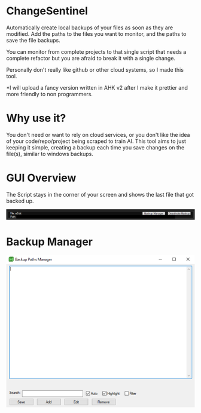 # ChangeSentinel

Automatically create local backups of your files as soon as they are modified.
Add the paths to the files you want to monitor, and the paths to save the file backups.

You can monitor from complete projects to that single script that needs a complete refactor but you are afraid to break it with a single change.

Personally don't really like github or other cloud systems, so I made this tool.

*I will upload a fancy version written in AHK v2 after I make it prettier and more friendly to non programmers.

# Why use it?

You don't need or want to rely on cloud services, or you don't like the idea of your code/repo/project being scraped to train AI.
This tool aims to just keeping it simple, creating a backup each time you save changes on the file(s), similar to windows backups.

# GUI Overview

The Script stays in the corner of your screen and shows the last file that got backed up.

![](https://github.com/CrisDxyz/ChangeSentinel/blob/main/img/gui%20overview%20beta%20change%20sentinel.png)

# Backup Manager

![](https://github.com/CrisDxyz/ChangeSentinel/blob/main/img/backup%20manager%20beta.png)
